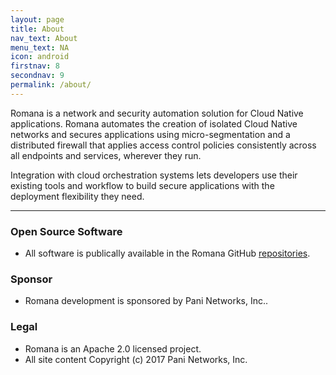 ```yaml
---
layout: page
title: About
nav_text: About
menu_text: NA
icon: android
firstnav: 8
secondnav: 9
permalink: /about/
---
```


Romana is a network and security automation solution for Cloud Native applications. Romana automates the creation of isolated Cloud Native networks and secures applications using micro-segmentation and a distributed firewall that applies access control policies consistently across all endpoints and services, wherever they run. 

Integration with cloud orchestration systems lets developers use their existing tools and workflow to build secure applications with the deployment flexibility they need.

----

### Open Source Software

- All software is publically available in the Romana GitHub [repositories](http://www.github.com/romana/romana).

### Sponsor

- Romana development is sponsored by Pani Networks, Inc..

### Legal

- Romana is an Apache 2.0 licensed project.
- All site content Copyright (c) 2017 Pani Networks, Inc.


